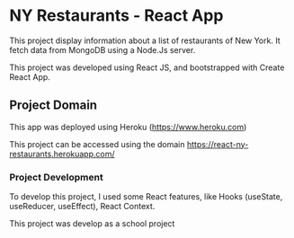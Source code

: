 # NY Restaurants - React App

This project display information about a list of restaurants of New York. It fetch data from MongoDB using a Node.Js server. 

This project was developed using React JS, and bootstrapped with Create React App.

## Project Domain

This app was deployed using Heroku (https://www.heroku.com)

This project can be accessed using the domain https://react-ny-restaurants.herokuapp.com/

### Project Development

To develop this project, I used some React features, like Hooks (useState, useReducer, useEffect), React Context.

This project was develop as a school project


